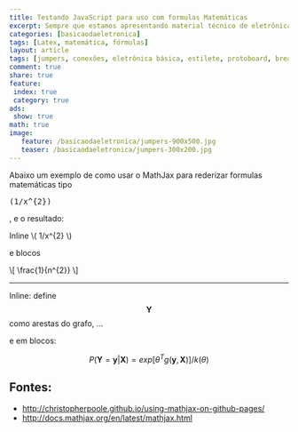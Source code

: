 ```yaml
---
title: Testando JavaScript para uso com formulas Matemáticas
excerpt: Sempre que estamos apresentando material técnico de eletrônica e até mesmo programaçào, precisamos de fórmulas para apresentar funcionamento de circuitos ou alguns tipos de algoritmos.
categories: [basicaodaeletronica]
tags: [Latex, matemática, fórmulas]
layout: article
tags: [jumpers, conexões, eletrônica básica, estilete, protoboard, breadboard, circuitos, protótipos, Matemática, Fórmulas]
comment: true
share: true
feature:
 index: true
 category: true
ads: 
 show: true
math: true
image:
   feature: /basicaodaeletronica/jumpers-900x500.jpg
   teaser: /basicaodaeletronica/jumpers-300x200.jpg
---
```


Abaixo um exemplo de como usar o MathJax para rederizar formulas matemáticas tipo <pre>(1/x^{2})</pre>, e o resultado:

Inline \\( 1/x^{2} \\)

e blocos

\\[ \frac{1}{n^{2}} \\]

----

Inline: define $$\mathbf{Y}$$ como arestas do grafo, ...

e em blocos:

$$ 
P(\mathbf{Y} = \mathbf{y}|\mathbf{X}) = exp[{\theta } ^{T} g(\mathbf{y},\mathbf{X})]/k(\theta ) 
$$

## Fontes:

 * http://christopherpoole.github.io/using-mathjax-on-github-pages/
 * http://docs.mathjax.org/en/latest/mathjax.html